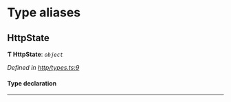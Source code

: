 

# Type aliases

<a id="httpstate"></a>

##  HttpState

**Ƭ HttpState**: *`object`*

*Defined in [http/types.ts:9](https://github.com/polkadot-js/api/blob/c1a6f02/packages/rpc-provider/src/http/types.ts#L9)*

#### Type declaration

___

